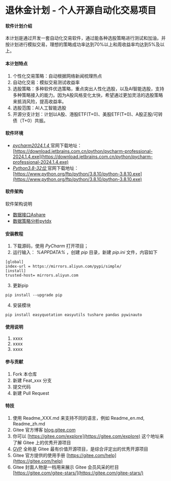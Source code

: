 # 退休金计划 - 个人开源自动化交易项目

#### 软件计划介绍
本计划是通过开发一套自动化交易软件，通过能各种选股策略进行测试和加油，并按计划进行模拟交易，理想的策略成功率达到70%以上和周收益率均达到5%及以上。
#### 本计划特点
1. 个性化交易策略：自动根据网络新闻梳理热点
2. 自动化交易：模拟交易测试收益率
3. 选股策略：多种软件优选策略，重点突出人性化选股，以及AI智能选股，支持多种策略接入的能力。因为A股风格变化太快，希望通过更加灵活的选股策略来抵消风险，提高收益率。
4. 选股范围：AI人工智能选股
5. 开源分支计划：计划以A股、港股ETF(T+0)、美股ETF(T+0)、A股正股/可转债（T+0）共振。
#### 软件环境
- [ _pycharm2024.1.4_ ](https://download.jetbrains.com.cn/python/pycharm-professional-2024.1.4.exe) 官网下载地址：[https://download.jetbrains.com.cn/python/pycharm-professional-2024.1.4.exe](https://download.jetbrains.com.cn/python/pycharm-professional-2024.1.4.exe)
- [ _Python3.8-32位_ ](https://www.python.org/ftp/python/3.8.10/python-3.8.10.exe) 官网下载地址：[https://www.python.org/ftp/python/3.8.10/python-3.8.10.exe](https://www.python.org/ftp/python/3.8.10/python-3.8.10.exe)

#### 软件架构
软件架构说明
- [数据接口Ashare](https://github.com/mpquant/Ashare) 
- [数据策略分析pytdx](https://gitee.com/better319/pytdx) 


#### 安装教程

1. 下载源码，使用 _PyCharm_ 打开项目；
2. 运行输入： _%APPDATA%_ 
，创建 _pip_ 目录，新建 _pip.ini_ 文件，内容如下
```
[global]
index-url = https://mirrors.aliyun.com/pypi/simple/
[install]
trusted-host= mirrors.aliyun.com
```

3.  更新pip

```
pip install --upgrade pip
```

4.  安装模块

```
pip install easyquotation easyutils tushare pandas pywinauto
```


#### 使用说明

1.  xxxx
2.  xxxx
3.  xxxx

#### 参与贡献

1.  Fork 本仓库
2.  新建 Feat_xxx 分支
3.  提交代码
4.  新建 Pull Request


#### 特技

1.  使用 Readme\_XXX.md 来支持不同的语言，例如 Readme\_en.md, Readme\_zh.md
2.  Gitee 官方博客 [blog.gitee.com](https://blog.gitee.com)
3.  你可以 [https://gitee.com/explore](https://gitee.com/explore) 这个地址来了解 Gitee 上的优秀开源项目
4.  [GVP](https://gitee.com/gvp) 全称是 Gitee 最有价值开源项目，是综合评定出的优秀开源项目
5.  Gitee 官方提供的使用手册 [https://gitee.com/help](https://gitee.com/help)
6.  Gitee 封面人物是一档用来展示 Gitee 会员风采的栏目 [https://gitee.com/gitee-stars/](https://gitee.com/gitee-stars/)